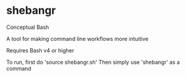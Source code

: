 # shebangr

Conceptual Bash

A tool for making command line workflows more intuitive

Requires Bash v4 or higher

To run, first do 'source shebangr.sh'
Then simply use 'shebangr' as a command
